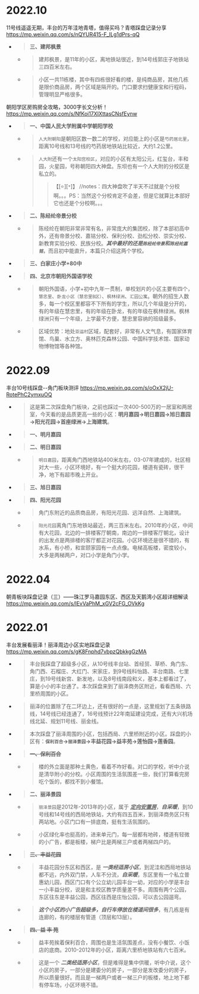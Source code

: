 
# 2022.10

11号线遥遥无期，丰台的万年洼地青塔，值得买吗？青塔踩盘记录分享 https://mp.weixin.qq.com/s/nQYUR415-F_ILg1dPrs-qQ
- > **三、建邦枫景**
  * > 建邦枫景，是11年的小区，离地铁站很近，到14号线郭庄子地铁站三四百米左右。
  * > 小区一共11栋楼，其中有四栋很好看的楼，是纯商品房，其他几栋是限价商品房，两个区域是隔开的。门口要求扫健康宝和行程码，管理明显严格很多。

朝阳学区房购房全攻略，3000字长文分析！ https://mp.weixin.qq.com/s/NfKoi17XIXttasCNsfEynw
- > **一、中国人民大学附属中学朝阳学校**
  * > `人大附朝阳`是朝阳区数一数二的学校，对应能上的小区是`芍药居北里`，距离10号线和13号线的芍药居地铁站比较近，大约1.2公里。
  * > `人大附`还有一个`太阳宫校区`，对应的小区有太阳公元，红玺台，丰和园，火星园，号称朝阳四大神盘。东坝也有一个人大附的分校区是私立的。
    >> 【[:star:][`*`]】 //notes：四大神盘吹了半天不过就是个分校啊。。。PS：当然这个分校肯定不会差，但是它就算比本部好它也还是个分校啊。。。
- > **二、陈经纶帝景分校**
  * > 陈经纶在朝阳非常非常有名，非常庞大的集团校，除了本部初高中外，还有帝景分校、嘉铭分校、保利分校、劲松分校、崇实分校、新教育实验分校、民族分校。***其中最好的还是`陈经纶帝景`和`陈经纶嘉铭`***，而且初中能直升，本篇只介绍这两个学校。
- > **三、白家庄小学+80中**
- > **四、北京市朝阳外国语学校**
  * > 朝阳外国语，小学+初中九年一贯制，单校划片的小区主要有四个，`慧忠里`、`卧龙小区（慧忠里B区）`、`枫林绿洲`、`汇园公寓`。朝外的招生人数多，每一个校区里都容不下所有的学生，所以几个年级是分开的，有的年级在慧忠里，有的年级在卧龙，有的年级在枫林绿洲。枫林绿洲只有一个年级，上学最不方便，慧忠里容纳的班级最多。
  * > 区域优势：地处`亚运村`区域，配套好，非常有人文气息，有国家体育馆、鸟巢、水立方、奥林匹克森林公园、中国科学技术馆、国家动物博物馆等各种馆。

# 2022.09

丰台10号线踩盘--角门板块测评 https://mp.weixin.qq.com/s/oOxX2jU-RotePhC2ymxuOQ
- > 这是第二次踩盘角门板块，之前也踩过一次400-500万的一居室和两居室，今天看的是品质更高一些的小区：**明月嘉园→明日嘉园→旭日嘉园→阳光花园→首座绿洲→上海建筑**。
- > **一、明月嘉园**
- > **二、明日嘉园**
  * > `明日嘉园`，距离角门西地铁站400米左右，03-07年建成的，社区相对大一些，小区环境好，有一个挺大的花园，楼道有瓷砖，很干净，地下有超市晚上开业。
- > **三、旭日嘉园**
- > **四、阳光花园**
  * > 角门东附近的品质商品房，有阳光花园、远洋自然、上海建筑。
  * > `阳光花园`离角门东地铁站最近，两三百米左右。2010年的小区，中间有大花园，北边的一排楼客厅朝南，南边的一排楼客厅朝北，设计的出发点是两排楼的客厅都正对花园。小区环境还是很不错的，有水系，有小桥，和宣颐家园有一点点像。电梯高板楼，密度较小，大多是两梯两户，对口小学是角门小学。

# 2022.04

朝青板块踩盘记录（三）——珠江罗马嘉园东区、西区及天鹅湾小区超详细解读 https://mp.weixin.qq.com/s/lEvVaPhM_xGV2cFG_OVkKg

# 2022.01

丰台发展看丽泽！丽泽周边小区实地踩盘记录 https://mp.weixin.qq.com/s/gK8Fnphd7vbpzQbkkgGzMA
- > 丰台我踩盘了超级多小区，从10号线丰台站、首经贸、草桥、角门东、角门西、石榴庄、大红门、宋家庄，到9号线科怡路、丰台南路、七里庄，到19号线新宫、新发地，以及8号线南段和义，基本上都看过了，算是小小的丰台通了。本次踩盘来到了丽泽商务区附近，看看西局、六里桥周围的小区。
- > 丽泽的位置除了在二环边上，还有很好的一点是，这里规划了五条铁路线，14号线已经连通了，16号线预计22年南延建设完成，还有大兴机场线北延、规划11号线、丽金线。
- > 本次踩盘了丽泽周围的小区，包括西局、六里桥附近的小区。踩盘的小区有：**`保利百合`→`丽泽景园`→丰益花园→益丰苑→莲怡园→莲香园**。
- > ~~**一、保利百合**~~
  * > 楼的外立面是那种土黄色，看着不咋好看。对口的学校，听中介说是清华附小的分校。小区周围的生活氛围差一些，我们打算看完房吃个饭的，都找不到小餐馆。
- > **二、丽泽景园**
  * > `丽泽景园`是2012年-2013年的小区，属于 ***<ins>定向安置房</ins>***，***自采暖***，到10号线和14号线的西局地铁站，大约有四五百米，到丽泽商务区只有两站地。小区门口有一排底商，挺有生活氛围的。
  * > 小区绿化率也挺高的，进来单元门，每一层都有地砖，楼道有轻微的小广告，都是板楼，梯户比是两梯三户或者两梯四户的。
- > ~~**三、丰益花园**~~
  * > 丰益花园分东区和西区，是 ***一类经适房小区***，到泥洼和西局地铁站都不远，内外双门禁，人车不分流，***自采暖***，东区里有一个私立普惠幼儿园，西区门口有个公立幼儿园丰台一幼，对应的小学是丰台一小丰益分校，说是和主校区教学质量差不多。周围有两个公园，东区往东是丰益公园，西区往西是庄怡公园，可以去公园遛弯。
  * > ***这个小区的小广告超级多，自行车停放在楼道间很多***，有几栋是有连廊的，有的楼层有管道（顶层和13层）。
- > ~~**四、益 丰 苑**~~
  * > 益丰苑挨着保利百合，周围也是生活氛围差点，没有小餐饮、小饭店的底商。2010-2012年的小区，距离六里桥地铁站有六七百米。
  * > 这是一个 ***二类经适房小区***，但是难得是集中供暖，听中介说，这个小区的房子，一部分是建委分的房子，一部分是发改委分的房子，所以质量很好。而且是一梯两户或者一梯三户的板楼，地上地下都有停车场，小区环境不错。

